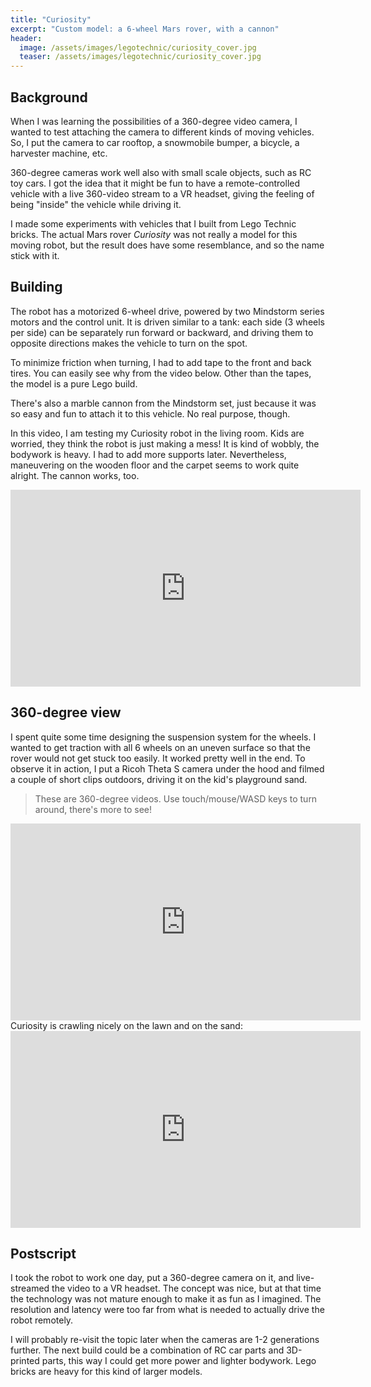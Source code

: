 ```yaml
---
title: "Curiosity"
excerpt: "Custom model: a 6-wheel Mars rover, with a cannon"
header:
  image: /assets/images/legotechnic/curiosity_cover.jpg
  teaser: /assets/images/legotechnic/curiosity_cover.jpg
---
```


## Background

When I was learning the possibilities of a 360-degree video camera, I wanted to test attaching the camera to different kinds of moving vehicles. So, I put the camera to car rooftop, a snowmobile bumper, a bicycle, a harvester machine, etc.

360-degree cameras work well also with small scale objects, such as RC toy cars. I got the idea that it might be fun to have a remote-controlled vehicle with a live 360-video stream to a VR headset, giving the feeling of being "inside" the vehicle while driving it.

I made some experiments with vehicles that I built from Lego Technic bricks. The actual Mars rover *Curiosity* was not really a model for this moving robot, but the result does have some resemblance, and so the name stick with it.

## Building

The robot has a motorized 6-wheel drive, powered by two Mindstorm series motors and the control unit. It is driven similar to a tank: each side (3 wheels per side) can be separately run forward or backward, and driving them to opposite directions makes the vehicle to turn on the spot. 

To minimize friction when turning, I had to add tape to the front and back tires. You can easily see why from the video below. Other than the tapes, the model is a pure Lego build.

There's also a marble cannon from the Mindstorm set, just because it was so easy and fun to attach it to this vehicle. No real purpose, though.

In this video, I am testing my Curiosity robot in the living room. Kids are worried, they think the robot is just making a mess! It is kind of wobbly, the bodywork is heavy. I had to add more supports later. Nevertheless, maneuvering on the wooden floor and the carpet seems to work quite alright. The cannon works, too.

<iframe width="560" height="315" src="https://www.youtube-nocookie.com/embed/WxJkqXrLxNM" frameborder="0" allow="accelerometer; autoplay; encrypted-media; gyroscope; picture-in-picture" allowfullscreen></iframe>

## 360-degree view

I spent quite some time designing the suspension system for the wheels. I wanted to get traction with all 6 wheels on an uneven surface so that the rover would not get stuck too easily. It worked pretty well in the end. To observe it in action, I put a Ricoh Theta S camera under the hood and filmed a couple of short clips outdoors, driving it on the kid's playground sand.

> These are 360-degree videos. Use touch/mouse/WASD keys to turn around, there's more to see!

<iframe width="560" height="315" src="https://www.youtube-nocookie.com/embed/Z-8eOsZbYIM" frameborder="0" allow="accelerometer; autoplay; encrypted-media; gyroscope; picture-in-picture" allowfullscreen></iframe>

<br/>
Curiosity is crawling nicely on the lawn and on the sand:

<iframe width="560" height="315" src="https://www.youtube-nocookie.com/embed/tgADYU22Iq8" frameborder="0" allow="accelerometer; autoplay; encrypted-media; gyroscope; picture-in-picture" allowfullscreen></iframe>

## Postscript

I took the robot to work one day, put a 360-degree camera on it, and live-streamed the video to a VR headset. The concept was nice, but at that time the technology was not mature enough to make it as fun as I imagined. The resolution and latency were too far from what is needed to actually drive the robot remotely.

I will probably re-visit the topic later when the cameras are 1-2 generations further. The next build could be a combination of RC car parts and 3D-printed parts, this way I could get more power and lighter bodywork. Lego bricks are heavy for this kind of larger models.
